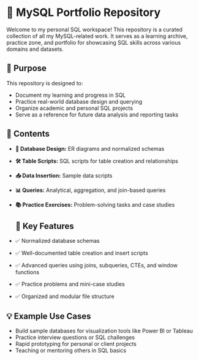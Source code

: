 # 🧩 MySQL Portfolio Repository

Welcome to my personal SQL workspace! This repository is a curated collection of all my MySQL-related work. It serves as a learning archive, practice zone, and portfolio for showcasing SQL skills across various domains and datasets.

## 🎯 Purpose

This repository is designed to:

- Document my learning and progress in SQL
- Practice real-world database design and querying
- Organize academic and personal SQL projects
- Serve as a reference for future data analysis and reporting tasks

## 📂 Contents

- **📐 Database Design:** ER diagrams and normalized schemas
- **🛠️ Table Scripts:** SQL scripts for table creation and relationships
- **📥 Data Insertion:** Sample data scripts
- **📊 Queries:** Analytical, aggregation, and join-based queries
- **📚 Practice Exercises:** Problem-solving tasks and case studies

  ## 📌 Key Features

- ✅ Normalized database schemas
- ✅ Well-documented table creation and insert scripts
- ✅ Advanced queries using joins, subqueries, CTEs, and window functions
- ✅ Practice problems and mini-case studies
- ✅ Organized and modular file structure

## 💡 Example Use Cases

- Build sample databases for visualization tools like Power BI or Tableau
- Practice interview questions or SQL challenges
- Rapid prototyping for personal or client projects
- Teaching or mentoring others in SQL basics
